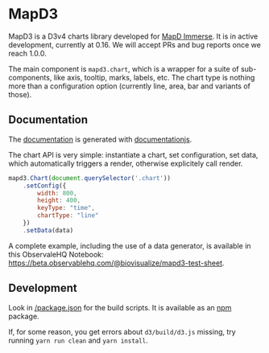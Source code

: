 # MapD3

MapD3 is a D3v4 charts library developed for [MapD Immerse](https://www.omnisci.com/platform/immerse/). It is in active development, currently at 0.16. We will accept PRs and bug reports once we reach 1.0.0.

The main component is `mapd3.chart`, which is a wrapper for a suite of sub-components, like axis, tooltip, marks, labels, etc. The chart type is nothing more than a configuration option (currently line, area, bar and variants of those).

## Documentation
The [documentation](https://omnisci.github.io/mapd3/doc/index.html) is generated with [documentationjs](http://documentation.js.org/).

The chart API is very simple: instantiate a chart, set configuration, set data, which automatically triggers a render, otherwise explicitely call render.

```javascript
mapd3.Chart(document.querySelector('.chart'))
    .setConfig({
        width: 800,
        height: 400,
        keyType: "time",
        chartType: "line"
    })
    .setData(data)
```
A complete example, including the use of a data generator, is available in this ObservaleHQ Notebook: https://beta.observablehq.com/@biovisualize/mapd3-test-sheet.

## Development
Look in [/package.json](package.json) for the build scripts. It is available as an [npm](https://www.npmjs.com/package/mapd3) package.

If, for some reason, you get errors about `d3/build/d3.js` missing, try running `yarn run clean` and `yarn install`.
